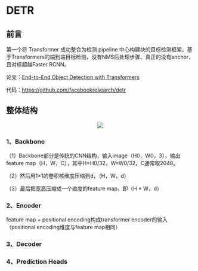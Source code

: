 # DETR
## 前言
第一个将 Transformer 成功整合为检测 pipeline 中心构建块的目标检测框架。基于Transformers的端到端目标检测，没有NMS后处理步骤、真正的没有anchor，且对标超越Faster RCNN。

论文：[End-to-End Object Detection with Transformers](https://arxiv.org/abs/2005.12872)

代码：https://github.com/facebookresearch/detr

## 整体结构
<div align=center><img src="https://user-images.githubusercontent.com/65380826/129825728-d390a164-63ea-4a22-b42f-1c993f8655d5.png"></div>

### 1、Backbone
（1）Backbone部分是传统的CNN结构，输入image（H0，W0，3），输出feature map（H，W，C），其中H=H0/32，W=W0/32，C通常取2048。

（2）然后用1×1的卷积核维度压缩到d，（H，W，d）

（3）最后把宽高压缩成一个维度的feature map，即（H * W，d）
### 2、Encoder
feature map + positional encoding构成transformer encoder的输入（positional encoding维度与feature map相同）

### 3、Decoder

### 4、Prediction Heads
